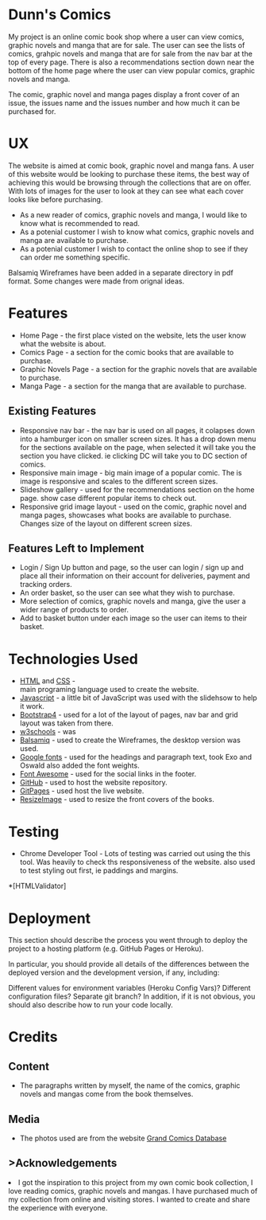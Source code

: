 <h1>Dunn's Comics</h1>

My project is an online comic book shop where a user can view comics, graphic novels and manga that are for sale. The user can see the lists of comics, grahpic novels 
and manga that are for sale from the nav bar at the top of every page. There is also a recommendations section down near the bottom of the home page 
where the user can view popular comics, graphic novels and manga.

The comic, graphic novel and manga pages display a front cover of an issue, the issues name and the issues number and how much it can be purchased for. 

<h1>UX</h1>

The website is aimed at comic book, graphic novel and manga fans. A user of this website would be looking to purchase these items, the best way of achieving
this would be browsing through the collections that are on offer. With lots of images for the user to look at they can see what each cover looks like before
purchasing.

* As a new reader of comics, graphic novels and manga, I would like to know what is recommended to read.
* As a potenial customer I wish to know what comics, graphic novels and manga are available to purchase.
* As a potenial customer I wish to contact the online shop to see if they can order me something specific.

Balsamiq Wireframes have been added in a separate directory in pdf format. Some changes were made from orignal ideas.

<h1>Features</h1>

* Home Page - the first place visted on the website, lets the user know what the website is about.
* Comics Page - a section for the comic books that are available to purchase.
* Graphic Novels Page - a section for the graphic novels that are available to purchase.
* Manga Page - a section for the manga that are available to purchase.

<h2>Existing Features</h2>

* Responsive nav bar - the nav bar is used on all pages, it colapses down into a hamburger icon on smaller screen sizes. It has
 a drop down menu for the sections available on the page, when selected it will take you the section you have clicked. ie clicking DC will
 take you to DC section of comics.
* Responsive main image - big main image of a popular comic. The is image is responsive and scales to the different screen sizes.
* Slideshow gallery - used for the recommendations section on the home page. show case different popular items to check out.
* Responsive grid image layout - used on the comic, graphic novel and manga pages, showcases what books are available to purchase. Changes
size of the layout on different screen sizes.

<h2>Features Left to Implement</h2>

* Login / Sign Up button and page, so the user can login / sign up and place all their information on their account for deliveries, payment and tracking orders.
* An order basket, so the user can see what they wish to purchase.
* More selection of comics, graphic novels and manga, give the user a wider range of products to order.
* Add to basket button under each image so the user can items to their basket.

<h1>Technologies Used</h1>

* [HTML](https://en.wikipedia.org/wiki/HTML) and [CSS](https://en.wikipedia.org/wiki/Cascading_Style_Sheets) -  
main programing language used to create the website.
* [Javascript](https://en.wikipedia.org/wiki/JavaScript) -  a little bit of JavaScript was used with the slidehsow to help it work.
* [Bootstrap4](https://getbootstrap.com/) - used for a lot of the layout of pages, nav bar and grid layout was taken from there.
* [w3schools](https://www.w3schools.com/html/default.asp) - was
* [Balsamiq](https://balsamiq.com/) - used to create the Wireframes, the desktop version was used.
* [Google fonts](https://fonts.google.com/) - used for the headings and paragraph text, took Exo and Oswald also added the font weights.
* [Font Awesome](https://fontawesome.com/) - used for the social links in the footer.
* [GitHub](https://github.com/) - used to host the website repository. 
* [GitPages](https://pages.github.com/) - used host the live website.
* [ResizeImage](https://resizeimage.net/) - used to resize the front covers of the books.

<h1>Testing</h1>

* Chrome Developer Tool - Lots of testing was carried out using the this tool. Was heavily to check ths responsiveness of the website.
also used to test styling out first, ie paddings and margins.

*[HTMLValidator]


<h1>Deployment</h1>

This section should describe the process you went through to deploy the project to a hosting platform (e.g. GitHub Pages or Heroku).

In particular, you should provide all details of the differences between the deployed version and the development version, if any, including:

Different values for environment variables (Heroku Config Vars)?
Different configuration files?
Separate git branch?
In addition, if it is not obvious, you should also describe how to run your code locally.

<h1>Credits</h1>

<h2>Content</h2>

* The paragraphs written by myself, the name of the comics, graphic novels and mangas come from the book themselves.

<h2>Media</h2>

* The photos used are from the website [Grand Comics Database](https://www.comics.org/)

<h2>>Acknowledgements</h2

* I got the inspiration to this project from my own comic book collection, I love reading comics, graphic novels and mangas. I have purchased much of my
collection from online and visiting stores. I wanted to create and share the experience with everyone.